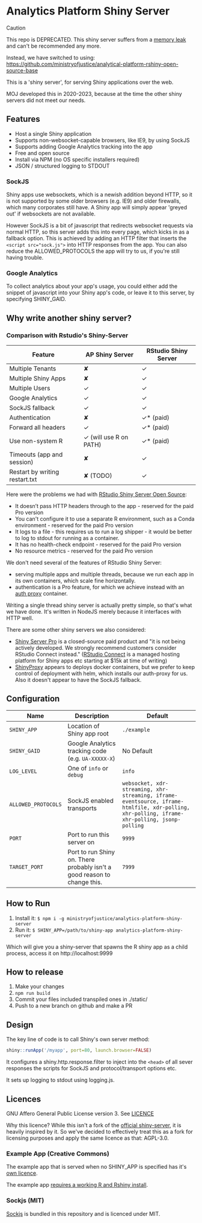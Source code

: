 # Analytics Platform Shiny Server

> [!CAUTION]
> This repo is DEPRECATED.
> This shiny server suffers from a [memory leak](https://github.com/ministryofjustice/analytics-platform-shiny-server/issues/36) and can't be recommended any more.
>
> Instead, we have switched to using: https://github.com/ministryofjustice/analytical-platform-rshiny-open-source-base

This is a 'shiny server', for serving Shiny applications over the web.

MOJ developed this in 2020-2023, because at the time the other shiny servers did not meet our needs.

## Features

* Host a single Shiny application
* Supports non-websocket-capable browsers, like IE9, by using SockJS
* Supports adding Google Analytics tracking into the app
* Free and open source
* Install via NPM (no OS specific installers required)
* JSON / structured logging to STDOUT

### SockJS

Shiny apps use websockets, which is a newish addition beyond HTTP, so it is not supported by some older browsers (e.g. IE9) and older firewalls, which many corporates still have. A Shiny app will simply appear 'greyed out' if websockets are not available.

However SockJS is a bit of javascript that redirects websocket requests via normal HTTP, so this server adds this into every page, which kicks in as a fallback option. This is achieved by adding an HTTP filter that inserts the `<script src="sock.js">` into HTTP responses from the app. You can also reduce the ALLOWED_PROTOCOLS the app will try to us, if you're still having trouble.

### Google Analytics

To collect analytics about your app's usage, you could either add the snippet of javascript into your Shiny app's code, or leave it to this server, by specifying SHINY_GAID.

## Why write another shiny server?

### Comparison with Rstudio's Shiny-Server

| **Feature**                    | AP Shiny Server        | RStudio Shiny Server |
| ------------------------------ | ---------------------- | -------------------- |
| Multiple Tenants               | ✘                      | ✓                    |
| Multiple Shiny Apps            | ✘                      | ✓                    |
| Multiple Users                 | ✓                      | ✓                    |
| Google Analytics               | ✓                      | ✓                    |
| SockJS fallback                | ✓                      | ✓                    |
| Authentication                 | ✘                      | ✓\* (paid)           |
| Forward all headers            | ✓                      | ✓\* (paid)           |
| Use non-system R               | ✓ (will use R on PATH) | ✓\* (paid)           |
| Timeouts (app and session)     | ✘                      | ✓                    |
| Restart by writing restart.txt | ✘  (TODO)              | ✓                    |

Here were the problems we had with [RStudio Shiny Server Open Source](https://rstudio.com/products/shiny/shiny-server/):

* It doesn’t pass HTTP headers through to the app - reserved for the paid Pro version
* You can't configure it to use a separate R environment, such as a Conda environment - reserved for the paid Pro version
* It logs to a file - this requires us to run a log shipper - it would be better to log to stdout for running as a container.
* It has no health-check endpoint - reserved for the paid Pro version
* No resource metrics - reserved for the paid Pro version

We don't need several of the features of RStudio Shiny Server:

* serving multiple apps and multiple threads, because we run each app in its own containers, which scale fine horizontally.
* authentication is a Pro feature, for which we achieve instead with an [auth proxy](https://github.com/ministryofjustice/analytics-platform-auth-proxy) container.

Writing a single thread shiny server is actually pretty simple, so that's what we have done. It's written in NodeJS merely because it interfaces with HTTP well.

There are some other shiny servers we also considered:

* [Shiny Server Pro](https://rstudio.com/products/shiny-server-pro/) is a closed-source paid product and "it is not being actively developed. We strongly recommend customers consider RStudio Connect instead." ([RStudio Connect](https://rstudio.com/products/connect/) is a managed hosting platform for Shiny apps etc starting at $15k at time of writing)
* [ShinyProxy](https://www.shinyproxy.io/) appears to deploys docker containers, but we prefer to keep control of deployment with helm, which installs our auth-proxy for us. Also it doesn't appear to have the SockJS fallback.

## Configuration

| Name                | Description                                                              | Default                                                                                                                                     |
| ------------------- | ------------------------------------------------------------------------ | ------------------------------------------------------------------------------------------------------------------------------------------- |
| `SHINY_APP`         | Location of Shiny app root                                               | `./example`                                                                                                                                 |
| `SHINY_GAID`        | Google Analytics tracking code (e.g. `UA-XXXXX-X`)                       | No Default                                                                                                                                  |
| `LOG_LEVEL`         | One of `info` or `debug`                                                 | `info`                                                                                                                                      |
| `ALLOWED_PROTOCOLS` | SockJS enabled transports                                                | `websocket, xdr-streaming, xhr-streaming, iframe-eventsource, iframe-htmlfile, xdr-polling, xhr-polling, iframe-xhr-polling, jsonp-polling` |
| `PORT`              | Port to run this server on                                               | `9999`                                                                                                                                      |
| `TARGET_PORT`       | Port to run Shiny on. There probably isn't a good reason to change this. | `7999`                                                                                                                                      |

## How to Run

1. Install it:
   `$ npm i -g ministryofjustice/analytics-platform-shiny-server`
2. Run it:
   `$ SHINY_APP=/path/to/shiny-app analytics-platform-shiny-server`

Which will give you a shiny-server that spawns the R shiny app as a child process,
access it on http://localhost:9999

## How to release

1. Make your changes
2. `npm run build`
3. Commit your files included transpiled ones in ./static/
4. Push to a new branch on github and make a PR

## Design

The key line of code is to call Shiny's own server method:

```r
shiny::runApp('/myapp', port=80, launch.browser=FALSE)
```

It configures a shiny.http.response.filter to inject into the `<head>` of all sever responses the scripts for SockJS and protocol/transport options etc.

It sets up logging to stdout using logging.js.

## Licences

GNU Affero General Public License version 3. See [LICENCE](./LICENCE)

Why this licence? While this isn't a fork of the [official shiny-server](https://github.com/rstudio/shiny-server), it is heavily inspired by
it. So we've decided to effectively treat this as a fork for licensing purposes and apply the same licence as that: AGPL-3.0.

### Example App (Creative Commons)

The example app that is served when no SHINY_APP is specified has it's [own licence](./example/LICENCE).

The example app [requires a working R and Rshiny install](./example/README.md#running-the-example-app).

### Sockjs (MIT)

[Sockjs](https://github.com/sockjs/sockjs-client) is bundled in this repository and is licenced under MIT.
